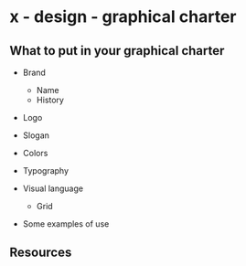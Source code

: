 # x - design - graphical charter

## What to put in your graphical charter

*   Brand

    *   Name
    *   History

*   Logo

*   Slogan

*   Colors

*   Typography

*   Visual language

    *   Grid

*   Some examples of use

## Resources
